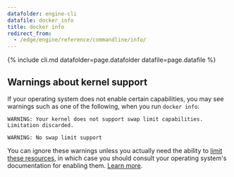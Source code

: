 ```yaml
---
datafolder: engine-cli
datafile: docker_info
title: docker info
redirect_from:
  - /edge/engine/reference/commandline/info/
---
```

<!--
This page is automatically generated from Docker's source code. If you want to
suggest a change to the text that appears here, open a ticket or pull request
in the source repository on GitHub:

https://github.com/docker/cli
-->
{% include cli.md datafolder=page.datafolder datafile=page.datafile %}

## Warnings about kernel support

If your operating system does not enable certain capabilities, you may see
warnings such as one of the following, when you run `docker info`:

```none
WARNING: Your kernel does not support swap limit capabilities. Limitation discarded.
```

```none
WARNING: No swap limit support
```

You can ignore these warnings unless you actually need the ability to
[limit these resources](../../../config/containers/resource_constraints.md), in which case you
should consult your operating system's documentation for enabling them.
[Learn more](../../install/linux-postinstall.md#your-kernel-does-not-support-cgroup-swap-limit-capabilities).
